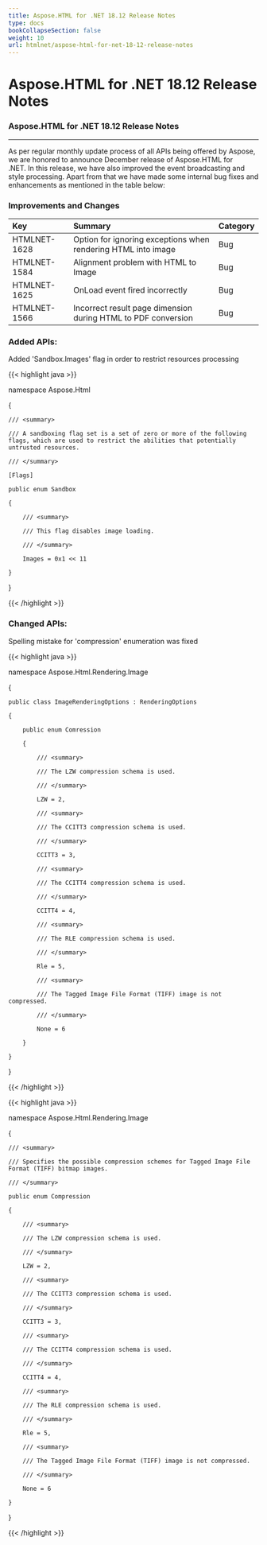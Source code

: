 ```yaml
---
title: Aspose.HTML for .NET 18.12 Release Notes
type: docs
bookCollapseSection: false
weight: 10
url: htmlnet/aspose-html-for-net-18-12-release-notes
---
```


# **Aspose.HTML for .NET 18.12 Release Notes**
### **Aspose.HTML for .NET 18.12 Release Notes**
-----
As per regular monthly update process of all APIs being offered by Aspose, we are honored to announce December release of Aspose.HTML for .NET. In this release, we have also improved the event broadcasting and style processing. Apart from that we have made some internal bug fixes and enhancements as mentioned in the table below:
### **Improvements and Changes**

|**Key**|**Summary**|**Category**|
| :- | :- | :- |
|HTMLNET-1628|Option for ignoring exceptions when rendering HTML into image|Bug|
|HTMLNET-1584|Alignment problem with HTML to Image|Bug|
|HTMLNET-1625|OnLoad event fired incorrectly|Bug|
|HTMLNET-1566|Incorrect result page dimension during HTML to PDF conversion|Bug|
### **Added APIs:**
Added 'Sandbox.Images' flag in order to restrict resources processing

{{< highlight java >}}

 namespace Aspose.Html

{

    /// <summary>

    /// A sandboxing flag set is a set of zero or more of the following flags, which are used to restrict the abilities that potentially untrusted resources.

    /// </summary>

    [Flags]

    public enum Sandbox

    {

        /// <summary>

        /// This flag disables image loading.

        /// </summary>

        Images = 0x1 << 11

    }

}

{{< /highlight >}}
### **Changed APIs:**
Spelling mistake for 'compression' enumeration was fixed

{{< highlight java >}}

 namespace Aspose.Html.Rendering.Image

{

    public class ImageRenderingOptions : RenderingOptions

    {

        public enum Comression

        {

            /// <summary>

            /// The LZW compression schema is used.

            /// </summary>

            LZW = 2,

            /// <summary>

            /// The CCITT3 compression schema is used.

            /// </summary>

            CCITT3 = 3,

            /// <summary>

            /// The CCITT4 compression schema is used.

            /// </summary>

            CCITT4 = 4,

            /// <summary>

            /// The RLE compression schema is used.

            /// </summary>

            Rle = 5,

            /// <summary>

            /// The Tagged Image File Format (TIFF) image is not compressed.

            /// </summary>

            None = 6

        }

    }

}

{{< /highlight >}}

{{< highlight java >}}

 namespace Aspose.Html.Rendering.Image

{

    /// <summary>

    /// Specifies the possible compression schemes for Tagged Image File Format (TIFF) bitmap images.

    /// </summary>

    public enum Compression

    {

        /// <summary>

        /// The LZW compression schema is used.

        /// </summary>

        LZW = 2,

        /// <summary>

        /// The CCITT3 compression schema is used.

        /// </summary>

        CCITT3 = 3,

        /// <summary>

        /// The CCITT4 compression schema is used.

        /// </summary>

        CCITT4 = 4,

        /// <summary>

        /// The RLE compression schema is used.

        /// </summary>

        Rle = 5,

        /// <summary>

        /// The Tagged Image File Format (TIFF) image is not compressed.

        /// </summary>

        None = 6

    }

}

{{< /highlight >}}
